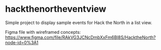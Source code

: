# hackthenortheventview
Simple project to display sample events for Hack the North in a list view. 

Figma file with wireframed concepts: https://www.figma.com/file/RAkVG3JCNcDmbXxFm6Bl8S/HacktheNorth?node-id=0%3A1

